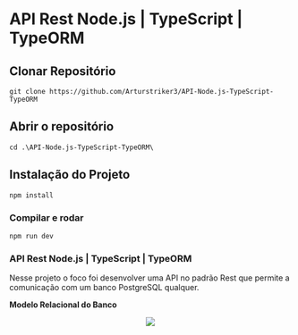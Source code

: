 # API Rest Node.js | TypeScript | TypeORM

## Clonar Repositório
```
git clone https://github.com/Arturstriker3/API-Node.js-TypeScript-TypeORM
```

## Abrir o repositório
```
cd .\API-Node.js-TypeScript-TypeORM\ 
```

## Instalação do Projeto
```
npm install
```

### Compilar e rodar
```
npm run dev
```

### API Rest Node.js | TypeScript | TypeORM
 
 Nesse projeto o foco foi desenvolver uma API no padrão Rest que permite a comunicação com um banco PostgreSQL qualquer.

 **Modelo Relacional do Banco**
<div align="center">
<img src="https://github.com/Arturstriker3/API-Node.js-TypeScript-TypeORM/assets/59231364/6f11ce23-aaad-4f32-bd30-39bef1d9ca9f" width="auto" height="auto" />
</div>
<br/>
